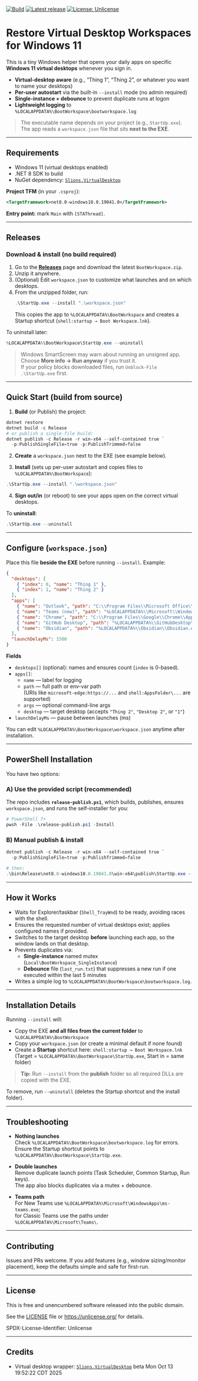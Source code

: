 ﻿[![Build](https://img.shields.io/github/actions/workflow/status/Aptivadave23/windows-virtual-desktop-restore/build.yml?branch=main)](https://github.com/Aptivadave23/windows-virtual-desktop-restore/actions)
[![Latest release](https://img.shields.io/github/v/release/Aptivadave23/windows-virtual-desktop-restore)](https://github.com/Aptivadave23/windows-virtual-desktop-restore/releases)
[![License: Unlicense](https://img.shields.io/badge/License-Unlicense-blue.svg)](LICENSE)

# Restore Virtual Desktop Workspaces for Windows 11

This is a tiny Windows helper that opens your daily apps on specific **Windows 11 virtual desktops** whenever you sign in.

- **Virtual-desktop aware** (e.g., “Thing 1”, “Thing 2”, or whatever you want to name your desktops)
- **Per-user autostart** via the built-in `--install` mode (no admin required)
- **Single-instance + debounce** to prevent duplicate runs at logon
- **Lightweight logging** to `%LOCALAPPDATA%\BootWorkspace\bootworkspace.log`

> The executable name depends on your project (e.g., `StartUp.exe`).  
> The app reads a `workspace.json` file that sits **next to the EXE**.

---

## Requirements

- Windows 11 (virtual desktops enabled)
- .NET 8 SDK to build
- NuGet dependency: [`Slions.VirtualDesktop`](https://www.nuget.org/packages/Slions.VirtualDesktop)

**Project TFM** (in your `.csproj`):
```xml
<TargetFramework>net8.0-windows10.0.19041.0</TargetFramework>
```

**Entry point:** mark `Main` with `[STAThread]`.

---

## Releases

### Download & install (no build required)
1. Go to the **[Releases](https://github.com/Aptivadave23/windows-virtual-desktop-restore/releases)** page and download the latest `BootWorkspace.zip`.
2. Unzip it anywhere.
3. (Optional) Edit `workspace.json` to customize what launches and on which desktops.
4. From the unzipped folder, run:
   ```powershell
   .\StartUp.exe --install ".\workspace.json"
   ```
   This copies the app to `%LOCALAPPDATA%\BootWorkspace` and creates a Startup shortcut (`shell:startup → Boot Workspace.lnk`).

To uninstall later:
```powershell
%LOCALAPPDATA%\BootWorkspace\StartUp.exe --uninstall
```

> Windows SmartScreen may warn about running an unsigned app. Choose **More info → Run anyway** if you trust it.  
> If your policy blocks downloaded files, run `Unblock-File .\StartUp.exe` first.

---

## Quick Start (build from source)

1) **Build** (or Publish) the project:
```powershell
dotnet restore
dotnet build -c Release
# or publish a single-file build:
dotnet publish -c Release -r win-x64 --self-contained true `
  -p:PublishSingleFile=true -p:PublishTrimmed=false
```

2) **Create** a `workspace.json` next to the EXE (see example below).

3) **Install** (sets up per-user autostart and copies files to `%LOCALAPPDATA%\BootWorkspace`):
```powershell
.\StartUp.exe --install ".\workspace.json"
```

4) **Sign out/in** (or reboot) to see your apps open on the correct virtual desktops.

To **uninstall**:
```powershell
.\StartUp.exe --uninstall
```

---

## Configure (`workspace.json`)

Place this file **beside the EXE** before running `--install`. Example:

```json
{
  "desktops": [
    { "index": 0, "name": "Thing 1" },
    { "index": 1, "name": "Thing 2" }
  ],
  "apps": [
    { "name": "Outlook", "path": "C:\\Program Files\\Microsoft Office\\root\\Office16\\OUTLOOK.EXE", "desktop": "Thing 1" },
    { "name": "Teams (new)", "path": "%LOCALAPPDATA%\\Microsoft\\WindowsApps\\ms-teams.exe", "desktop": "Thing 1" },
    { "name": "Chrome", "path": "C:\\Program Files\\Google\\Chrome\\Application\\chrome.exe", "args": "--profile-directory=\"Default\"", "desktop": "Thing 2" },
    { "name": "GitHub Desktop", "path": "%LOCALAPPDATA%\\GitHubDesktop\\GitHubDesktop.exe", "desktop": "Thing 2" },
    { "name": "Obsidian", "path": "%LOCALAPPDATA%\\Obsidian\\Obsidian.exe", "desktop": "Thing 2" }
  ],
  "launchDelayMs": 1500
}
```

**Fields**
- `desktops[]` (optional): names and ensures count (`index` is 0-based).
- `apps[]`:
  - `name` — label for logging
  - `path` — full path or env-var path  
    (URIs like `microsoft-edge:https://...` and `shell:AppsFolder\...` are supported)
  - `args` — optional command-line args
  - `desktop` — target desktop (accepts `"Thing 2"`, `"Desktop 2"`, or `"1"`)
- `launchDelayMs` — pause between launches (ms)

You can edit `%LOCALAPPDATA%\BootWorkspace\workspace.json` anytime after installation.

---

## PowerShell Installation

You have two options:

### A) Use the provided script (recommended)
The repo includes **`release-publish.ps1`**, which builds, publishes, ensures `workspace.json`, and runs the self-installer for you:

```powershell
# PowerShell 7+
pwsh -File .\release-publish.ps1 -Install
```

### B) Manual publish & install
```powershell
dotnet publish -c Release -r win-x64 --self-contained true `
  -p:PublishSingleFile=true -p:PublishTrimmed=false

# then:
.\bin\Release\net8.0-windows10.0.19041.0\win-x64\publish\StartUp.exe --install ".\workspace.json"
```

---

## How it Works

- Waits for Explorer/taskbar (`Shell_TrayWnd`) to be ready, avoiding races with the shell.
- Ensures the requested number of virtual desktops exist; applies configured names if provided.
- Switches to the target desktop **before** launching each app, so the window lands on that desktop.
- Prevents duplicates via:
  - **Single-instance** named mutex (`Local\BootWorkspace_SingleInstance`)
  - **Debounce** file (`last_run.txt`) that suppresses a new run if one executed within the last 5 minutes
- Writes a simple log to `%LOCALAPPDATA%\BootWorkspace\bootworkspace.log`.

---

## Installation Details

Running `--install` will:

- Copy the EXE **and all files from the current folder** to `%LOCALAPPDATA%\BootWorkspace`
- Copy your `workspace.json` (or create a minimal default if none found)
- Create a **Startup** shortcut here: `shell:startup → Boot Workspace.lnk`  
  (Target = `%LOCALAPPDATA%\BootWorkspace\StartUp.exe`, Start in = same folder)

> **Tip:** Run `--install` from the **publish** folder so all required DLLs are copied with the EXE.

To remove, run `--uninstall` (deletes the Startup shortcut and the install folder).

---

## Troubleshooting

- **Nothing launches**  
  Check `%LOCALAPPDATA%\BootWorkspace\bootworkspace.log` for errors.  
  Ensure the Startup shortcut points to `%LOCALAPPDATA%\BootWorkspace\StartUp.exe`.

- **Double launches**  
  Remove duplicate launch points (Task Scheduler, Common Startup, Run keys).  
  The app also blocks duplicates via a mutex + debounce.

- **Teams path**  
  For New Teams use `%LOCALAPPDATA%\Microsoft\WindowsApps\ms-teams.exe`;  
  for Classic Teams use the paths under `%LOCALAPPDATA%\Microsoft\Teams\`.

---

## Contributing

Issues and PRs welcome. If you add features (e.g., window sizing/monitor placement), keep the defaults simple and safe for first-run.

---

## License

This is free and unencumbered software released into the public domain.

See the [LICENSE](LICENSE) file or <https://unlicense.org/> for details.

SPDX-License-Identifier: Unlicense

---

## Credits

- Virtual desktop wrapper: [`Slions.VirtualDesktop`](https://www.nuget.org/packages/Slions.VirtualDesktop)
beta Mon Oct 13 19:52:22 CDT 2025
